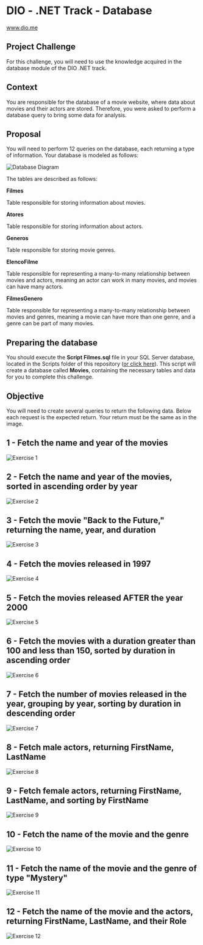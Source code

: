 # DIO - .NET Track - Database
www.dio.me

## Project Challenge
For this challenge, you will need to use the knowledge acquired in the database module of the DIO .NET track.

## Context
You are responsible for the database of a movie website, where data about movies and their actors are stored. Therefore, you were asked to perform a database query to bring some data for analysis.

## Proposal
You will need to perform 12 queries on the database, each returning a type of information.
Your database is modeled as follows:

![Database Diagram](Imagens/diagrama.png)

The tables are described as follows:

**Filmes**

Table responsible for storing information about movies.

**Atores**

Table responsible for storing information about actors.

**Generos**

Table responsible for storing movie genres.

**ElencoFilme**

Table responsible for representing a many-to-many relationship between movies and actors, meaning an actor can work in many movies, and movies
can have many actors.

**FilmesGenero**

Table responsible for representing a many-to-many relationship between movies and genres, meaning a movie can have more than one genre, and a genre can be part of many movies.

## Preparing the database
You should execute the **Script Filmes.sql** file in your SQL Server database, located in the Scripts folder of this repository ([or click here](Script%20Filmes.sql)). This script will create a database called **Movies**, containing the necessary tables and data for you to complete this challenge.

## Objective
You will need to create several queries to return the following data. Below each request is the expected return. Your return must be the same as in the image.

## 1 - Fetch the name and year of the movies

![Exercise 1](Solutions/Solution1.jpg)

## 2 - Fetch the name and year of the movies, sorted in ascending order by year

![Exercise 2](Solutions/Solution2.jpg)

## 3 - Fetch the movie "Back to the Future," returning the name, year, and duration

![Exercise 3](Solutions/Solution3.jpg)

## 4 - Fetch the movies released in 1997

![Exercise 4](Solutions/Solution4.jpg)

## 5 - Fetch the movies released AFTER the year 2000

![Exercise 5](Solutions/Solution5.jpg)

## 6 - Fetch the movies with a duration greater than 100 and less than 150, sorted by duration in ascending order

![Exercise 6](Solutions/Solution6.jpg)

## 7 - Fetch the number of movies released in the year, grouping by year, sorting by duration in descending order

![Exercise 7](Solutions/Solution7.jpg)

## 8 - Fetch male actors, returning FirstName, LastName

![Exercise 8](Solutions/Solution8.jpg)

## 9 - Fetch female actors, returning FirstName, LastName, and sorting by FirstName

![Exercise 9](Solutions/Solution9.jpg)

## 10 - Fetch the name of the movie and the genre

![Exercise 10](Solutions/Solution10.jpg)

## 11 - Fetch the name of the movie and the genre of type "Mystery"

![Exercise 11](Solutions/Solution11.jpg)

## 12 - Fetch the name of the movie and the actors, returning FirstName, LastName, and their Role

![Exercise 12](Solutions/Solution12.jpg)

